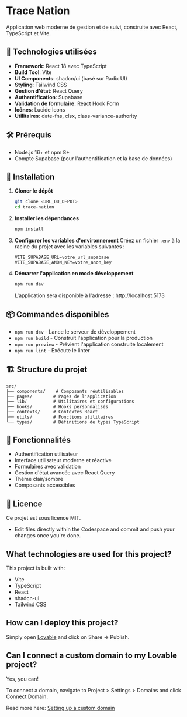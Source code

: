 # Trace Nation

Application web moderne de gestion et de suivi, construite avec React, TypeScript et Vite.

## 🚀 Technologies utilisées

- **Framework**: React 18 avec TypeScript
- **Build Tool**: Vite
- **UI Components**: shadcn/ui (basé sur Radix UI)
- **Styling**: Tailwind CSS
- **Gestion d'état**: React Query
- **Authentification**: Supabase
- **Validation de formulaire**: React Hook Form
- **Icônes**: Lucide Icons
- **Utilitaires**: date-fns, clsx, class-variance-authority

## 🛠️ Prérequis

- Node.js 16+ et npm 8+
- Compte Supabase (pour l'authentification et la base de données)

## 🚀 Installation

1. **Cloner le dépôt**
   ```bash
   git clone <URL_DU_DEPOT>
   cd trace-nation
   ```

2. **Installer les dépendances**
   ```bash
   npm install
   ```

3. **Configurer les variables d'environnement**
   Créez un fichier `.env` à la racine du projet avec les variables suivantes :
   ```
   VITE_SUPABASE_URL=votre_url_supabase
   VITE_SUPABASE_ANON_KEY=votre_anon_key
   ```

4. **Démarrer l'application en mode développement**
   ```bash
   npm run dev
   ```
   L'application sera disponible à l'adresse : http://localhost:5173

## 📦 Commandes disponibles

- `npm run dev` - Lance le serveur de développement
- `npm run build` - Construit l'application pour la production
- `npm run preview` - Prévient l'application construite localement
- `npm run lint` - Exécute le linter

## 🏗️ Structure du projet

```
src/
├── components/    # Composants réutilisables
├── pages/        # Pages de l'application
├── lib/          # Utilitaires et configurations
├── hooks/        # Hooks personnalisés
├── contexts/     # Contextes React
├── utils/        # Fonctions utilitaires
└── types/        # Définitions de types TypeScript
```

## 📝 Fonctionnalités

- Authentification utilisateur
- Interface utilisateur moderne et réactive
- Formulaires avec validation
- Gestion d'état avancée avec React Query
- Thème clair/sombre
- Composants accessibles

## 📄 Licence

Ce projet est sous licence MIT.
- Edit files directly within the Codespace and commit and push your changes once you're done.

## What technologies are used for this project?

This project is built with:

- Vite
- TypeScript
- React
- shadcn-ui
- Tailwind CSS

## How can I deploy this project?

Simply open [Lovable](https://lovable.dev/projects/5b213fc3-d4dd-4aab-871f-89e81ab293ce) and click on Share -> Publish.

## Can I connect a custom domain to my Lovable project?

Yes, you can!

To connect a domain, navigate to Project > Settings > Domains and click Connect Domain.

Read more here: [Setting up a custom domain](https://docs.lovable.dev/features/custom-domain#custom-domain)

